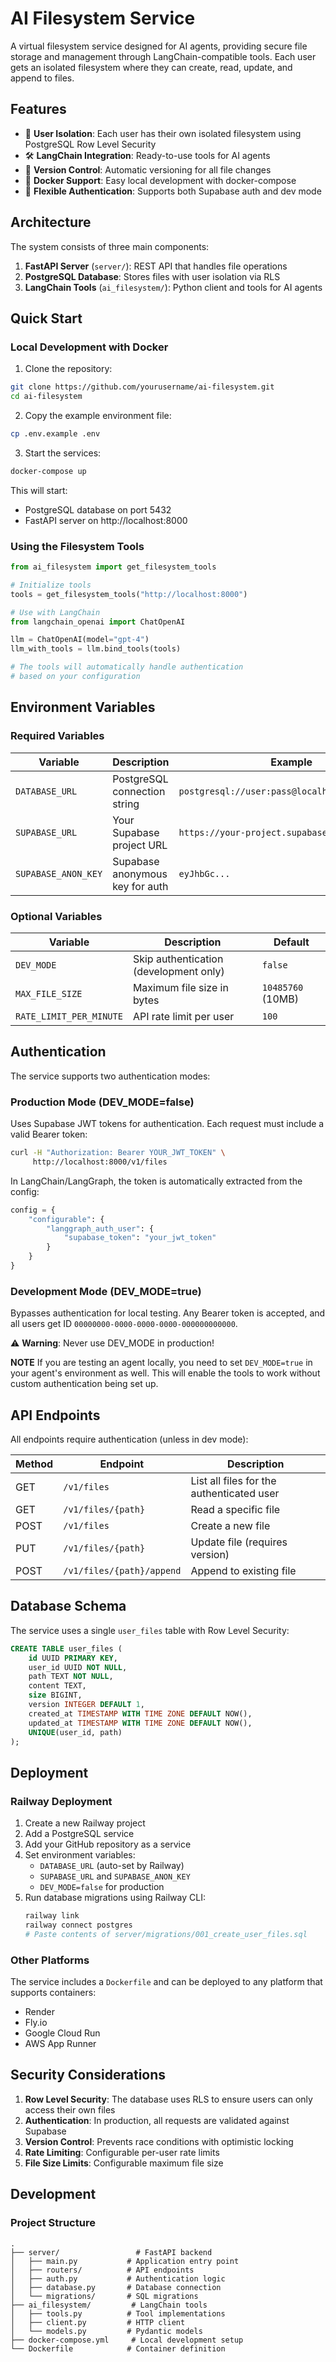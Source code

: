 # AI Filesystem Service

A virtual filesystem service designed for AI agents, providing secure file storage and management through LangChain-compatible tools. Each user gets an isolated filesystem where they can create, read, update, and append to files.

## Features

- 🔐 **User Isolation**: Each user has their own isolated filesystem using PostgreSQL Row Level Security
- 🛠️ **LangChain Integration**: Ready-to-use tools for AI agents
- 🔄 **Version Control**: Automatic versioning for all file changes
- 🐳 **Docker Support**: Easy local development with docker-compose
- 🔑 **Flexible Authentication**: Supports both Supabase auth and dev mode

## Architecture

The system consists of three main components:

1. **FastAPI Server** (`server/`): REST API that handles file operations
2. **PostgreSQL Database**: Stores files with user isolation via RLS
3. **LangChain Tools** (`ai_filesystem/`): Python client and tools for AI agents

## Quick Start

### Local Development with Docker

1. Clone the repository:
```bash
git clone https://github.com/yourusername/ai-filesystem.git
cd ai-filesystem
```

2. Copy the example environment file:
```bash
cp .env.example .env
```

3. Start the services:
```bash
docker-compose up
```

This will start:
- PostgreSQL database on port 5432
- FastAPI server on http://localhost:8000

### Using the Filesystem Tools

```python
from ai_filesystem import get_filesystem_tools

# Initialize tools
tools = get_filesystem_tools("http://localhost:8000")

# Use with LangChain
from langchain_openai import ChatOpenAI

llm = ChatOpenAI(model="gpt-4")
llm_with_tools = llm.bind_tools(tools)

# The tools will automatically handle authentication
# based on your configuration
```

## Environment Variables

### Required Variables

| Variable | Description | Example |
|----------|-------------|---------|
| `DATABASE_URL` | PostgreSQL connection string | `postgresql://user:pass@localhost:5432/dbname` |
| `SUPABASE_URL` | Your Supabase project URL | `https://your-project.supabase.co` |
| `SUPABASE_ANON_KEY` | Supabase anonymous key for auth | `eyJhbGc...` |

### Optional Variables

| Variable | Description | Default |
|----------|-------------|---------|
| `DEV_MODE` | Skip authentication (development only) | `false` |
| `MAX_FILE_SIZE` | Maximum file size in bytes | `10485760` (10MB) |
| `RATE_LIMIT_PER_MINUTE` | API rate limit per user | `100` |

## Authentication

The service supports two authentication modes:

### Production Mode (DEV_MODE=false)

Uses Supabase JWT tokens for authentication. Each request must include a valid Bearer token:

```bash
curl -H "Authorization: Bearer YOUR_JWT_TOKEN" \
     http://localhost:8000/v1/files
```

In LangChain/LangGraph, the token is automatically extracted from the config:

```python
config = {
    "configurable": {
        "langgraph_auth_user": {
            "supabase_token": "your_jwt_token"
        }
    }
}
```

### Development Mode (DEV_MODE=true)

Bypasses authentication for local testing. Any Bearer token is accepted, and all users get ID `00000000-0000-0000-0000-000000000000`.

⚠️ **Warning**: Never use DEV_MODE in production!

**NOTE** If you are testing an agent locally, you need to set `DEV_MODE=true` in your agent's environment as well. This will enable the tools to work without custom authentication being set up.

## API Endpoints

All endpoints require authentication (unless in dev mode):

| Method | Endpoint | Description |
|--------|----------|-------------|
| GET | `/v1/files` | List all files for the authenticated user |
| GET | `/v1/files/{path}` | Read a specific file |
| POST | `/v1/files` | Create a new file |
| PUT | `/v1/files/{path}` | Update file (requires version) |
| POST | `/v1/files/{path}/append` | Append to existing file |

## Database Schema

The service uses a single `user_files` table with Row Level Security:

```sql
CREATE TABLE user_files (
    id UUID PRIMARY KEY,
    user_id UUID NOT NULL,
    path TEXT NOT NULL,
    content TEXT,
    size BIGINT,
    version INTEGER DEFAULT 1,
    created_at TIMESTAMP WITH TIME ZONE DEFAULT NOW(),
    updated_at TIMESTAMP WITH TIME ZONE DEFAULT NOW(),
    UNIQUE(user_id, path)
);
```

## Deployment

### Railway Deployment

1. Create a new Railway project
2. Add a PostgreSQL service
3. Add your GitHub repository as a service
4. Set environment variables:
   - `DATABASE_URL` (auto-set by Railway)
   - `SUPABASE_URL` and `SUPABASE_ANON_KEY`
   - `DEV_MODE=false` for production
5. Run database migrations using Railway CLI:
   ```bash
   railway link
   railway connect postgres
   # Paste contents of server/migrations/001_create_user_files.sql
   ```

### Other Platforms

The service includes a `Dockerfile` and can be deployed to any platform that supports containers:
- Render
- Fly.io
- Google Cloud Run
- AWS App Runner

## Security Considerations

1. **Row Level Security**: The database uses RLS to ensure users can only access their own files
2. **Authentication**: In production, all requests are validated against Supabase
3. **Version Control**: Prevents race conditions with optimistic locking
4. **Rate Limiting**: Configurable per-user rate limits
5. **File Size Limits**: Configurable maximum file size

## Development

### Project Structure

```
.
├── server/                 # FastAPI backend
│   ├── main.py           # Application entry point
│   ├── routers/          # API endpoints
│   ├── auth.py           # Authentication logic
│   ├── database.py       # Database connection
│   └── migrations/       # SQL migrations
├── ai_filesystem/         # LangChain tools
│   ├── tools.py          # Tool implementations
│   ├── client.py         # HTTP client
│   └── models.py         # Pydantic models
├── docker-compose.yml     # Local development setup
└── Dockerfile            # Container definition
```